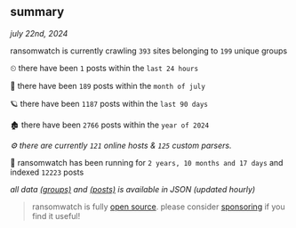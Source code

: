 
## summary
_july 22nd, 2024_

ransomwatch is currently crawling `393` sites belonging to `199` unique groups

⏲ there have been `1` posts within the `last 24 hours`

🦈 there have been `189` posts within the `month of july`

🪐 there have been `1187` posts within the `last 90 days`

🏚 there have been `2766` posts within the `year of 2024`

_⚙️ there are currently `121` online hosts & `125` custom parsers._

🦕 ransomwatch has been running for `2 years, 10 months and 17 days` and indexed `12223` posts

_all data  [(groups)](http://ransomwhat.telemetry.ltd/groups) and [(posts)](http://ransomwhat.telemetry.ltd/posts) is available in JSON (updated hourly)_

> ransomwatch is fully [open source](https://github.com/joshhighet/ransomwatch#ransomwatch--). please consider [sponsoring](https://github.com/sponsors/joshhighet) if you find it useful!
